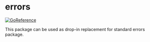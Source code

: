 # errors

[![GoReference](https://pkg.go.dev/badge/go.winto.dev/errors)](https://pkg.go.dev/go.winto.dev/errors)

This package can be used as drop-in replacement for standard errors package.

